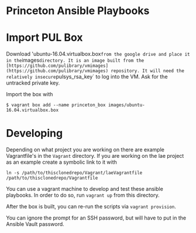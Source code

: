 Princeton Ansible Playbooks
===========================

# Import PUL Box

Download 'ubuntu-16.04.virtualbox.box` from the google drive and place it in the `images` directory. It is an image built from the [https://github.com/pulibrary/vmimages](https://github.com/pulibrary/vmimages) repository. It will need the relatively insecure `pulsys_rsa_key` to log into the VM. Ask for the untracked private key.

Import the box with 

```
$ vagrant box add --name princeton_box images/ubuntu-16.04.virtualbox.box
```


# Developing

Depending on what project you are working on there are example Vagrantfile's in
the `Vagrant` directory. If you are working on the lae project as an example
create a symbolic link to it with 

```
ln -s /path/to/thisclonedrepo/Vagrant/laeVagrantfile
/path/to/thisclonedrepo/Vagrantfile
```

You can use a vagrant machine to develop and test these ansible playbooks. In
order to do so, run `vagrant up` from this directory.

After the box is built, you can re-run the scripts via `vagrant provision`.

You can ignore the prompt for an SSH password, but will have to put in the
Ansible Vault password.
